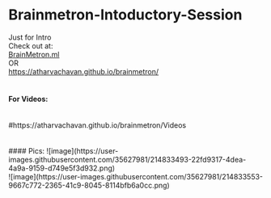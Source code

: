 # Brainmetron-Intoductory-Session
Just for Intro
<br>
Check out at: <br>
<a href="http://brainmetron.ml/">BrainMetron.ml</a>
<br> OR <br>
https://atharvachavan.github.io/brainmetron/
<br> <br>
#### For Videos:
<br>
#https://atharvachavan.github.io/brainmetron/Videos
<br><br><br>
#### Pics:
![image](https://user-images.githubusercontent.com/35627981/214833493-22fd9317-4dea-4a9a-9159-d749e5f3d932.png)

<br>
![image](https://user-images.githubusercontent.com/35627981/214833553-9667c772-2365-41c9-8045-8114bfb6a0cc.png)
